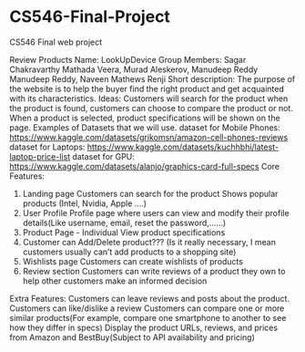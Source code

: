 # CS546-Final-Project
CS546 Final web project


 
Review Products
Name: LookUpDevice
Group Members: Sagar Chakravarthy Mathada Veera, Murad Aleskerov, Manudeep Reddy Manudeep Reddy, Naveen Mathews Renji 
Short description:
The purpose of the website is to help the buyer find the right product and get acquainted with its characteristics.
Ideas:
Customers will search for the product when the product is found, customers can choose to compare the product or not. When a product is selected, product specifications will be shown on the page.
Examples of Datasets that we will use.
dataset for Mobile Phones: https://www.kaggle.com/datasets/grikomsn/amazon-cell-phones-reviews
dataset for Laptops:
https://www.kaggle.com/datasets/kuchhbhi/latest-laptop-price-list
dataset for GPU:
https://www.kaggle.com/datasets/alanjo/graphics-card-full-specs
Core Features:
1. Landing page
Customers can search for the product
Shows popular products (Intel, Nvidia, Apple ….)
2. User Profile
 Profile page where users can view and modify their profile details(Like username, email, reset the password,……)
3. Product Page - Individual
 View product specifications
4. Customer can Add/Delete product??? (Is it really necessary, I mean customers usually can’t add products to a shopping site)
5. Wishlists page
Customers can create wishlists of products
6. Review section
 Customers can write reviews of a product they own to help other customers make an informed decision
 
Extra Features:
Customers can leave reviews and posts about the product.
Customers can like/dislike a review
Customers can compare one or more similar products(For example, compare one smartphone to another to see how they differ in specs)
 Display the product URLs, reviews, and prices from Amazon and BestBuy(Subject to API availability and pricing)

